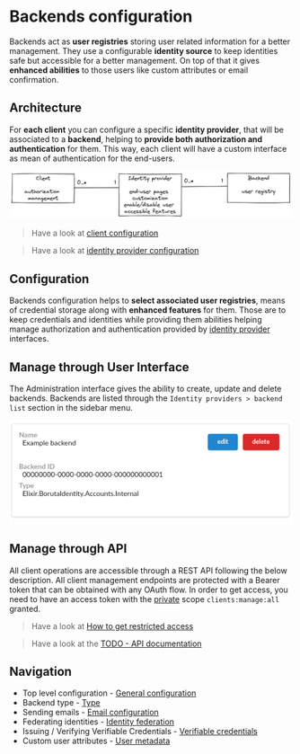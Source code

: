 # Backends configuration

Backends act as __user registries__ storing user related information for a better management. They use a configurable __identity source__ to keep identities safe but accessible for a better management. On top of that it gives __enhanced abilities__ to those users like custom attributes or email confirmation.

## Architecture

For __each client__ you can configure a specific __identity provider__, that will be associated to a __backend__, helping to __provide both authorization and authentication__ for them. This way, each client will have a custom interface as mean of authentication for the end-users.

![Clients, identity providers, and backends](/assets/images/client-identity-provider-backend-en.png)

> Have a look at [client configuration](/docs/provider-configuration/configure-clients.md)

> Have a look at [identity provider configuration](/docs/provider-configuration/configure-identity-providers.md)

## Configuration

Backends configuration helps to __select associated user registries__, means of credential storage along with __enhanced features__ for them. Those are to keep credentials and identities while providing them abilities helping manage authorization and authentication provided by [identity provider](/docs/provider-configuration/configure-identity-providers) interfaces.

## Manage through User Interface

The Administration interface gives the ability to create, update and delete backends. Backends are listed through the `Identity providers > backend list` section in the sidebar menu.

![backend view](/assets/images/backends-list.png)

## Manage through API

All client operations are accessible through a REST API following the below description. All client management endpoints are protected with a Bearer token that can be obtained with any OAuth flow. In order to get access, you need to have an access token with the [private](provider-configuration/configure-scopes.md#public-vs-private-scopes) scope `clients:manage:all` granted.

> Have a look at [How to get restricted access](management-api#get-an-access-token)

> Have a look at the [TODO - API documentation](/api/list-scopes)

## Navigation

- Top level configuration - [General configuration](/docs/provider-configuration/backends/general-configuration)
- Backend type - [Type](/docs/provider-configuration/backends/type)
- Sending emails - [Email configuration](/docs/provider-configuration/backends/email-configuration)
- Federating identities - [Identity federation](/docs/provider-configuration/backends/identity-federation)
- Issuing / Verifying Verifiable Credentials - [Verifiable credentials](/docs/provider-configuration/backends/verifiable-credentials)
- Custom user attributes - [User metadata](/docs/provider-configuration/backends/user-metadata)
